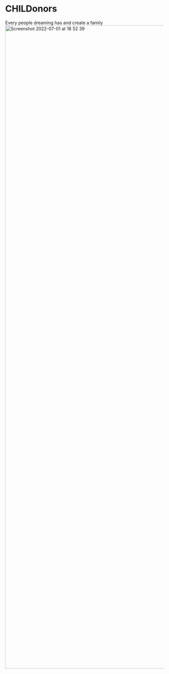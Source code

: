 # CHILDonors
Every people dreaming has and create a family
<img width="2048" alt="Screenshot 2022-07-01 at 18 52 39" src="https://user-images.githubusercontent.com/86164459/176937367-d4218e79-7c99-4857-80b8-9a98fcc269fc.png">
